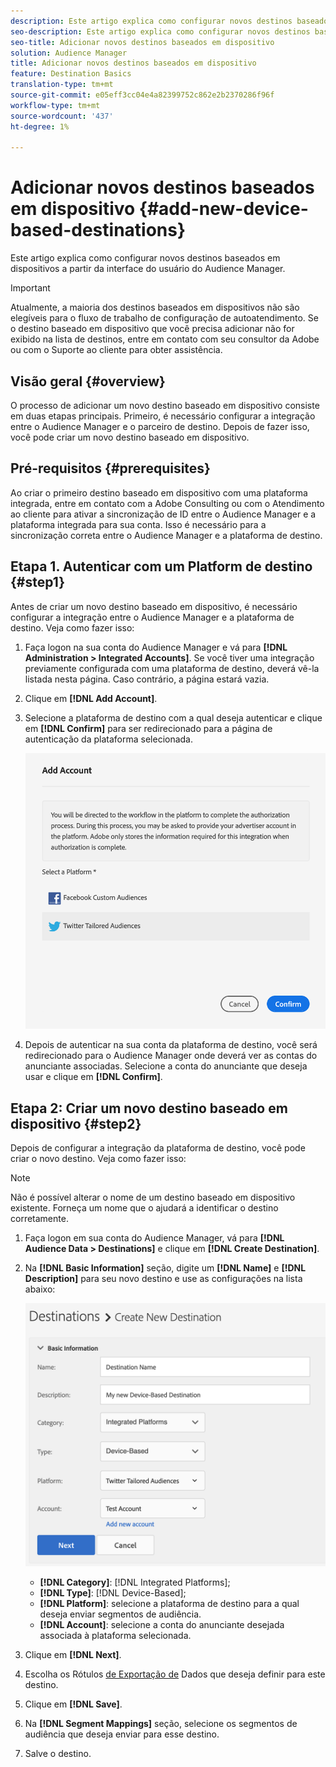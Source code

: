 ```yaml
---
description: Este artigo explica como configurar novos destinos baseados em dispositivos a partir da interface do usuário do Audience Manager.
seo-description: Este artigo explica como configurar novos destinos baseados em dispositivos a partir da interface do usuário do Audience Manager.
seo-title: Adicionar novos destinos baseados em dispositivo
solution: Audience Manager
title: Adicionar novos destinos baseados em dispositivo
feature: Destination Basics
translation-type: tm+mt
source-git-commit: e05eff3cc04e4a82399752c862e2b2370286f96f
workflow-type: tm+mt
source-wordcount: '437'
ht-degree: 1%

---
```



# Adicionar novos destinos baseados em dispositivo {#add-new-device-based-destinations}

Este artigo explica como configurar novos destinos baseados em dispositivos a partir da interface do usuário do Audience Manager.

>[!IMPORTANT]
>
>Atualmente, a maioria dos destinos baseados em dispositivos não são elegíveis para o fluxo de trabalho de configuração de autoatendimento. Se o destino baseado em dispositivo que você precisa adicionar não for exibido na lista de destinos, entre em contato com seu consultor da Adobe ou com o Suporte ao cliente para obter assistência.

## Visão geral {#overview}

O processo de adicionar um novo destino baseado em dispositivo consiste em duas etapas principais. Primeiro, é necessário configurar a integração entre o Audience Manager e o parceiro de destino. Depois de fazer isso, você pode criar um novo destino baseado em dispositivo.

## Pré-requisitos {#prerequisites}

Ao criar o primeiro destino baseado em dispositivo com uma plataforma integrada, entre em contato com a Adobe Consulting ou com o Atendimento ao cliente para ativar a sincronização de ID entre o Audience Manager e a plataforma integrada para sua conta. Isso é necessário para a sincronização correta entre o Audience Manager e a plataforma de destino.

## Etapa 1. Autenticar com um Platform de destino {#step1}

Antes de criar um novo destino baseado em dispositivo, é necessário configurar a integração entre o Audience Manager e a plataforma de destino. Veja como fazer isso:

1. Faça logon na sua conta do Audience Manager e vá para **[!DNL Administration > Integrated Accounts]**. Se você tiver uma integração previamente configurada com uma plataforma de destino, deverá vê-la listada nesta página. Caso contrário, a página estará vazia.
1. Clique em **[!DNL Add Account]**.
1. Selecione a plataforma de destino com a qual deseja autenticar e clique em **[!DNL Confirm]** para ser redirecionado para a página de autenticação da plataforma selecionada.

   ![plataformas integradas](assets/dbd-integrated-platforms.png)

1. Depois de autenticar na sua conta da plataforma de destino, você será redirecionado para o Audience Manager onde deverá ver as contas do anunciante associadas. Selecione a conta do anunciante que deseja usar e clique em **[!DNL Confirm]**.

## Etapa 2: Criar um novo destino baseado em dispositivo {#step2}

Depois de configurar a integração da plataforma de destino, você pode criar o novo destino. Veja como fazer isso:

>[!NOTE]
>
>Não é possível alterar o nome de um destino baseado em dispositivo existente. Forneça um nome que o ajudará a identificar o destino corretamente.

1. Faça logon em sua conta do Audience Manager, vá para **[!DNL Audience Data > Destinations]** e clique em **[!DNL Create Destination]**.
1. Na **[!DNL Basic Information]** seção, digite um **[!DNL Name]** e **[!DNL Description]** para seu novo destino e use as configurações na lista abaixo:

   ![configuração](assets/dbd-new-basic.png)

   * **[!DNL Category]**: [!DNL Integrated Platforms];
   * **[!DNL Type]**: [!DNL Device-Based];
   * **[!DNL Platform]**: selecione a plataforma de destino para a qual deseja enviar segmentos de audiência.
   * **[!DNL Account]**: selecione a conta do anunciante desejada associada à plataforma selecionada.
1. Clique em **[!DNL Next]**.
1. Escolha os Rótulos [de Exportação de](/help/using/features/data-export-controls.md#controls-labels) Dados que deseja definir para este destino.
1. Clique em **[!DNL Save]**.
1. Na **[!DNL Segment Mappings]** seção, selecione os segmentos de audiência que deseja enviar para esse destino.
1. Salve o destino.
